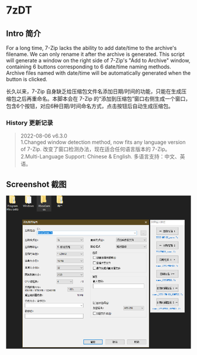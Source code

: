 # 7zDT
## Intro 简介
For a long time, 7-Zip lacks the ability to add date/time to the archive's filename. We can only rename it after the archive is generated. This script will generate a window on the right side of 7-Zip's "Add to Archive" window, containing 6 buttons corresponding to 6 date/time naming methods. Archive files named with date/time will be automatically generated when the button is clicked.

长久以来，7-Zip 自身缺乏给压缩包文件名添加日期/时间的功能，只能在生成压缩包之后再重命名。本脚本会在 7-Zip 的“添加到压缩包”窗口右侧生成一个窗口，包含6个按钮，对应6种日期/时间命名方式，点击按钮后自动生成压缩包。

### History 更新记录
>2022-08-06 v6.3.0\
1.Changed window detection method, now fits any language version of 7-Zip. 改变了窗口检测办法，现在适合任何语言版本的 7-Zip。\
2.Multi-Language Support: Chinese & English. 多语言支持：中文、英语。

## Screenshot 截图
![image](https://github.com/fffb/7zDT/blob/main/screenshot.png)
